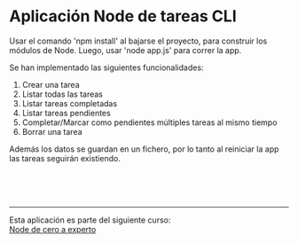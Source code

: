 # Aplicación Node de tareas CLI

Usar el comando 'npm install' al bajarse el proyecto, para construir los módulos de Node. Luego, usar 'node app.js' para correr la app.
 
Se han implementado las siguientes funcionalidades:
1. Crear una tarea
2. Listar todas las tareas
3. Listar tareas completadas
4. Listar tareas pendientes
5. Completar/Marcar como pendientes múltiples tareas al mismo tiempo
6. Borrar una tarea

Además los datos se guardan en un fichero, por lo tanto al reiniciar la app las tareas seguirán existiendo.

<br><br><br>

---
Esta aplicación es parte del siguiente curso:<br>
[Node de cero a experto](https://fernando-herrera.com/#/curso/node-cero-experto)


